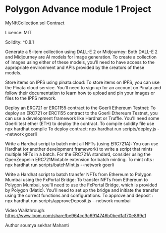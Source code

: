 # Polygon Advance module 1 Project

MyNftCollection.sol Contract

Licence: MIT

Solidity: ^0.8.1

Generate a 5-item collection using DALL-E 2 or Midjourney:
Both DALL-E 2 and Midjourney are AI models for image generation. To create a collection of images using either of these models, you'll need to have access to the appropriate environment and APIs provided by the creators of these models.

Store items on IPFS using pinata.cloud:
To store items on IPFS, you can use the Pinata cloud service. You'll need to sign up for an account on Pinata and follow their documentation to learn how to upload and pin your images or files to the IPFS network.

Deploy an ERC721 or ERC1155 contract to the Goerli Ethereum Testnet:
To deploy an ERC721 or ERC1155 contract to the Goerli Ethereum Testnet, you can use a development framework like Hardhat or Truffle. You'll need some Goerli test ether (ETH) to deploy the contract.
To compile solidity file use npx hardhat compile
To deploy contract: npx hardhat run scripts/deploy.js --network goerli

Write a Hardhat script to batch mint all NFTs (using ERC721A):
You can use Hardhat (or another development framework) to write a script that mints multiple NFTs in a batch. For the ERC721A standard, consider using the OpenZeppelin ERC721Mintable extension for batch minting.
To mint nfts : npx hardhat run scripts/batchMint.js --network goerli

Write a Hardhat script to batch transfer NFTs from Ethereum to Polygon Mumbai using the FxPortal Bridge:
To transfer NFTs from Ethereum to Polygon Mumbai, you'll need to use the FxPortal Bridge, which is provided by Polygon (Matic). You'll need to set up the bridge and initiate the transfer using the correct functions and configurations.
To approve and deposit : npx hardhat run scripts/approveDeposit.js --network mumbai

Video Walkthrough:
https://www.loom.com/share/be964cc9c6914746b0bed1a170e869c1

Author 
soumya sekhar Mahanti
